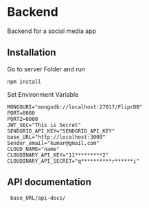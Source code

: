 # Backend

Backend for a social media app

## Installation

Go to server Folder and run

```
npm install
```

Set Environment Variable

```
MONGOURI="mongodb://localhost:27017/FliprDB"
PORT=8080
PORT2=8000
JWT_SEC="This is Secret"
SENDGRID_API_KEY="SENDGRID_API_KEY"
base_URL="http://localhost:3000"
Sender_email="kumar@gmail.com"
CLOUD_NAME="name"
CLOUDINARY_API_KEY="11*********2"
CLOUDINARY_API_SECRET="q**********r******i"
```

## API documentation

```
 base_URL/api-docs/
```

